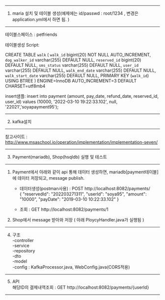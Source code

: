 ---------------------------------------------------
1. maria 설치 및 테이블 생성(예제에는 id/passwd : root/1234 , 변경은 application.yml에서 하면 됨. )
---------------------------------------------------
테이블스페이스 : petfriends

테이블생성 Script: 

CREATE TABLE `walk` (
`walk_id` bigint(20) NOT NULL AUTO_INCREMENT,
`dog_walker_id` varchar(255) DEFAULT NULL,
`reserved_id` bigint(20) DEFAULT NULL,
`sms_status` varchar(255) DEFAULT NULL,
`user_id` varchar(255) DEFAULT NULL,
`walk_end_date` varchar(255) DEFAULT NULL,
`walk_start_date` varchar(255) DEFAULT NULL,
PRIMARY KEY (`walk_id`) USING BTREE
) ENGINE=InnoDB AUTO_INCREMENT=3 DEFAULT CHARSET=utf8mb4

insert샘플: insert into payment (amount, pay_date, refund_date, reserved_id, user_id) values (10000, '2022-03-10 19:22:33.102', null, '22021','soyapayment95');  

---------------------------------------------------  
2. kafka설치  
---------------------------------------------------  
참고사이트 : http://www.msaschool.io/operation/implementation/implementation-seven/  

--------------------------------------------------  
3. Payment(mariadb), Shop(hsqldb) 실행 및 테스트  
--------------------------------------------------  
1) Payment에서 아래와 같이 api 통해 데이터 생성하면, mariadb[payment테이블]에 데이터 저장되고, message publish.  
    - 데이터생성(postman사용) : POST http://localhost:8082/payments/   
                              { "reservedId": "202203271311", "userId": "soya95", "amount": "10000", "payDate": "2019-03-10 10:22:33.102" }  

    - 조회 : GET http://localhost:8082/payments/1  

3) Shop에서 message 받아와 저장 ( 아래 PloycyHandler.java가 실행됨 )  

--------------------------------------------------  
4. 구조   
   -controller  
   -service  
   -repository  
   -dto  
   -model  
   -config : KafkaProcessor.java, WebConfig.java(CORS적용)  
--------------------------------------------------  
5. API  
   해당ID의 결제내역조회 : GET http://localhost:8082/payments/{userId}   
--------------------------------------------------  
